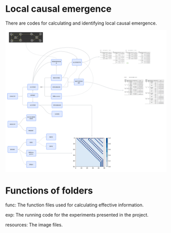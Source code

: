 # Local causal emergence 
There are codes for calculating and identifying local causal emergence.


<div align=center>
<img src="resources/framework.png">
</div>


# Functions of folders
func: The function files used for calculating effective information. <br>

exp: The running code for the experiments presented in the project. <br>

resources: The image files. <br>

